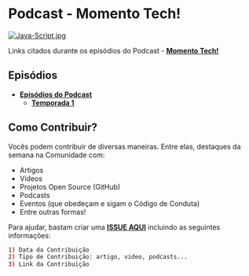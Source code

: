 # Podcast - Momento Tech!

[![Java-Script.jpg](https://i.postimg.cc/8PNJ4yt7/Java-Script.jpg)](https://postimg.cc/6Tbp5hsK)

Links citados durante os episódios do Podcast - **[Momento Tech!](https://anchor.fm/momento-tech)**

## Episódios

- **[Episódios do Podcast](episodios-podcast)**
    - **[Temporada 1](temporada-1/README.md)**

## Como Contribuir?

Vocês podem contribuir de diversas maneiras. Entre elas, destaques da semana na Comunidade com: 

* Artigos 
* Vídeos 
* Projetos Open Source (GitHub)
* Podcasts
* Eventos (que obedeçam e sigam o Código de Conduta)
* Entre outras formas!

Para ajudar, bastam criar uma **[ISSUE AQUI]()** incluindo as seguintes informações:

```bash
1) Data da Contribuição
2) Tipo de Contribuição: artigo, video, podcasts...
3) Link da Contribuição
```

